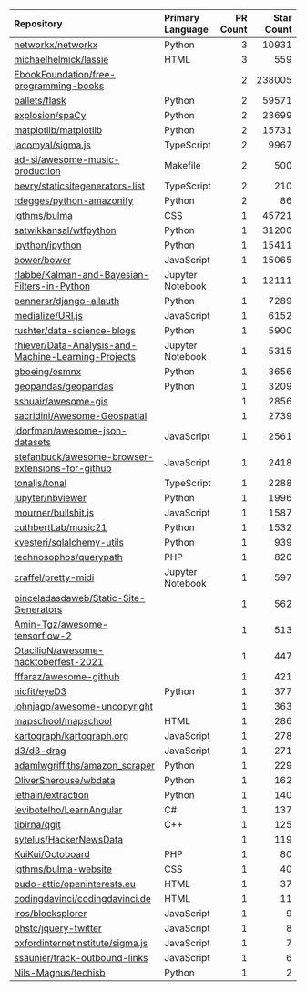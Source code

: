 | Repository | Primary Language | PR Count | Star Count |
| :-- | :-- | --: | --: |
| [networkx/networkx](https://github.com/networkx/networkx) | Python | 3 | 10931 |
| [michaelhelmick/lassie](https://github.com/michaelhelmick/lassie) | HTML | 3 | 559 |
| [EbookFoundation/free-programming-books](https://github.com/EbookFoundation/free-programming-books) |  | 2 | 238005 |
| [pallets/flask](https://github.com/pallets/flask) | Python | 2 | 59571 |
| [explosion/spaCy](https://github.com/explosion/spaCy) | Python | 2 | 23699 |
| [matplotlib/matplotlib](https://github.com/matplotlib/matplotlib) | Python | 2 | 15731 |
| [jacomyal/sigma.js](https://github.com/jacomyal/sigma.js) | TypeScript | 2 | 9967 |
| [ad-si/awesome-music-production](https://github.com/ad-si/awesome-music-production) | Makefile | 2 | 500 |
| [bevry/staticsitegenerators-list](https://github.com/bevry/staticsitegenerators-list) | TypeScript | 2 | 210 |
| [rdegges/python-amazonify](https://github.com/rdegges/python-amazonify) | Python | 2 | 86 |
| [jgthms/bulma](https://github.com/jgthms/bulma) | CSS | 1 | 45721 |
| [satwikkansal/wtfpython](https://github.com/satwikkansal/wtfpython) | Python | 1 | 31200 |
| [ipython/ipython](https://github.com/ipython/ipython) | Python | 1 | 15411 |
| [bower/bower](https://github.com/bower/bower) | JavaScript | 1 | 15065 |
| [rlabbe/Kalman-and-Bayesian-Filters-in-Python](https://github.com/rlabbe/Kalman-and-Bayesian-Filters-in-Python) | Jupyter Notebook | 1 | 12111 |
| [pennersr/django-allauth](https://github.com/pennersr/django-allauth) | Python | 1 | 7289 |
| [medialize/URI.js](https://github.com/medialize/URI.js) | JavaScript | 1 | 6152 |
| [rushter/data-science-blogs](https://github.com/rushter/data-science-blogs) | Python | 1 | 5900 |
| [rhiever/Data-Analysis-and-Machine-Learning-Projects](https://github.com/rhiever/Data-Analysis-and-Machine-Learning-Projects) | Jupyter Notebook | 1 | 5315 |
| [gboeing/osmnx](https://github.com/gboeing/osmnx) | Python | 1 | 3656 |
| [geopandas/geopandas](https://github.com/geopandas/geopandas) | Python | 1 | 3209 |
| [sshuair/awesome-gis](https://github.com/sshuair/awesome-gis) |  | 1 | 2856 |
| [sacridini/Awesome-Geospatial](https://github.com/sacridini/Awesome-Geospatial) |  | 1 | 2739 |
| [jdorfman/awesome-json-datasets](https://github.com/jdorfman/awesome-json-datasets) | JavaScript | 1 | 2561 |
| [stefanbuck/awesome-browser-extensions-for-github](https://github.com/stefanbuck/awesome-browser-extensions-for-github) | JavaScript | 1 | 2418 |
| [tonaljs/tonal](https://github.com/tonaljs/tonal) | TypeScript | 1 | 2288 |
| [jupyter/nbviewer](https://github.com/jupyter/nbviewer) | Python | 1 | 1996 |
| [mourner/bullshit.js](https://github.com/mourner/bullshit.js) | JavaScript | 1 | 1587 |
| [cuthbertLab/music21](https://github.com/cuthbertLab/music21) | Python | 1 | 1532 |
| [kvesteri/sqlalchemy-utils](https://github.com/kvesteri/sqlalchemy-utils) | Python | 1 | 939 |
| [technosophos/querypath](https://github.com/technosophos/querypath) | PHP | 1 | 820 |
| [craffel/pretty-midi](https://github.com/craffel/pretty-midi) | Jupyter Notebook | 1 | 597 |
| [pinceladasdaweb/Static-Site-Generators](https://github.com/pinceladasdaweb/Static-Site-Generators) |  | 1 | 562 |
| [Amin-Tgz/awesome-tensorflow-2](https://github.com/Amin-Tgz/awesome-tensorflow-2) |  | 1 | 513 |
| [OtacilioN/awesome-hacktoberfest-2021](https://github.com/OtacilioN/awesome-hacktoberfest-2021) |  | 1 | 447 |
| [fffaraz/awesome-github](https://github.com/fffaraz/awesome-github) |  | 1 | 421 |
| [nicfit/eyeD3](https://github.com/nicfit/eyeD3) | Python | 1 | 377 |
| [johnjago/awesome-uncopyright](https://github.com/johnjago/awesome-uncopyright) |  | 1 | 363 |
| [mapschool/mapschool](https://github.com/mapschool/mapschool) | HTML | 1 | 286 |
| [kartograph/kartograph.org](https://github.com/kartograph/kartograph.org) | JavaScript | 1 | 278 |
| [d3/d3-drag](https://github.com/d3/d3-drag) | JavaScript | 1 | 271 |
| [adamlwgriffiths/amazon_scraper](https://github.com/adamlwgriffiths/amazon_scraper) | Python | 1 | 229 |
| [OliverSherouse/wbdata](https://github.com/OliverSherouse/wbdata) | Python | 1 | 162 |
| [lethain/extraction](https://github.com/lethain/extraction) | Python | 1 | 140 |
| [levibotelho/LearnAngular](https://github.com/levibotelho/LearnAngular) | C# | 1 | 137 |
| [tibirna/qgit](https://github.com/tibirna/qgit) | C++ | 1 | 125 |
| [sytelus/HackerNewsData](https://github.com/sytelus/HackerNewsData) |  | 1 | 119 |
| [KuiKui/Octoboard](https://github.com/KuiKui/Octoboard) | PHP | 1 | 80 |
| [jgthms/bulma-website](https://github.com/jgthms/bulma-website) | CSS | 1 | 40 |
| [pudo-attic/openinterests.eu](https://github.com/pudo-attic/openinterests.eu) | HTML | 1 | 37 |
| [codingdavinci/codingdavinci.de](https://github.com/codingdavinci/codingdavinci.de) | HTML | 1 | 11 |
| [iros/blocksplorer](https://github.com/iros/blocksplorer) | JavaScript | 1 | 9 |
| [phstc/jquery-twitter](https://github.com/phstc/jquery-twitter) | JavaScript | 1 | 8 |
| [oxfordinternetinstitute/sigma.js](https://github.com/oxfordinternetinstitute/sigma.js) | JavaScript | 1 | 7 |
| [ssaunier/track-outbound-links](https://github.com/ssaunier/track-outbound-links) | JavaScript | 1 | 6 |
| [Nils-Magnus/techisb](https://github.com/Nils-Magnus/techisb) | Python | 1 | 2 |
